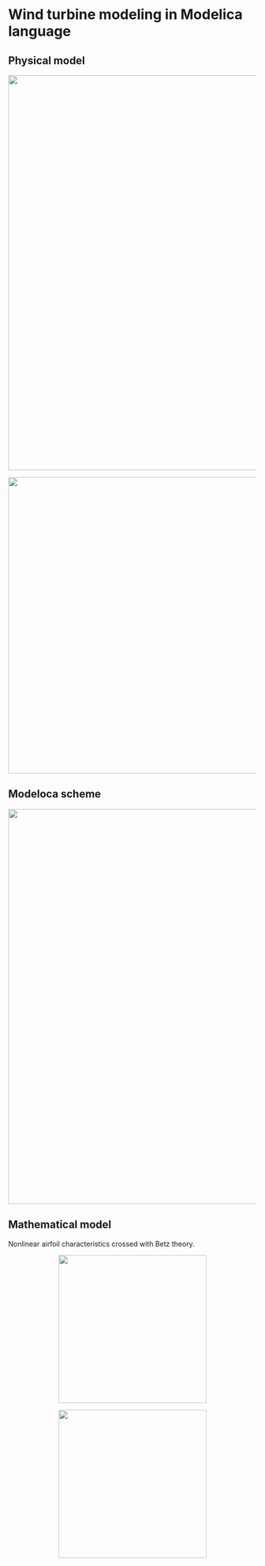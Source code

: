 # Wind turbine modeling in Modelica language

## Physical model
<p align="center">
<img src="https://github.com/user-attachments/assets/57209a9d-1b9c-4e7b-9e3f-02a5b7e08ad4" width="800"
</p>

<p align="center">
<img src="https://github.com/user-attachments/assets/32259229-234b-489a-8e41-ee4f845ff3d1" width="600"
</p>

## Modeloca scheme
<p align="center">
<img src="https://github.com/user-attachments/assets/cda04deb-f9b6-4e54-9301-8cb014e7527e" width="800"
</p>

## Mathematical model
Nonlinear airfoil characteristics crossed with Betz theory.
<p align="center">
<img src="https://github.com/user-attachments/assets/d50133d6-0e46-408e-a552-e455d479f772" width="300"
</p>
<p align="center">
<img src="https://github.com/user-attachments/assets/9ebcd1af-194b-4cf4-b7ff-bfd6aaf3f255" width="300"
</p>


